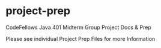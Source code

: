 # project-prep
CodeFellows Java 401 Midterm Group Project Docs &amp; Prep

Please see individual Project Prep Files for more Information

